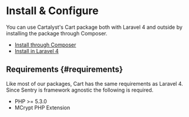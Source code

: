 # Install & Configure

You can use Cartalyst's Cart package both with Laravel 4 and outside by installing the package through Composer.

- [Install through Composer]({url}/installation/composer)
- [Install in Laravel 4]({url}/installation/laravel-4)

## Requirements {#requirements}

Like most of our packages, Cart has the same requirements as Laravel 4. Since Sentry is framework agnostic the following is required.

- PHP >= 5.3.0
- MCrypt PHP Extension
